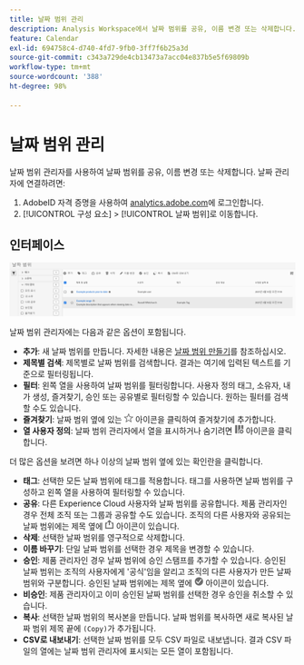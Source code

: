 ```yaml
---
title: 날짜 범위 관리
description: Analysis Workspace에서 날짜 범위를 공유, 이름 변경 또는 삭제합니다.
feature: Calendar
exl-id: 694758c4-d740-4fd7-9fb0-3ff7f6b25a3d
source-git-commit: c343a729de4cb13473a7acc04e837b5e5f69809b
workflow-type: tm+mt
source-wordcount: '388'
ht-degree: 98%

---
```


# 날짜 범위 관리

날짜 범위 관리자를 사용하여 날짜 범위를 공유, 이름 변경 또는 삭제합니다. 날짜 관리자에 연결하려면:

1. AdobeID 자격 증명을 사용하여 [analytics.adobe.com](https://analytics.adobe.com)에 로그인합니다.
1. [!UICONTROL 구성 요소] > [!UICONTROL 날짜 범위]로 이동합니다.

## 인터페이스

![예제 범위가 강조 표시된 날짜 범위.](../assets/date-range-ui.png)

날짜 범위 관리자에는 다음과 같은 옵션이 포함됩니다.

* **추가**: 새 날짜 범위를 만듭니다. 자세한 내용은 [날짜 범위 만들기](create.md)를 참조하십시오.
* **제목별 검색**: 제목별로 날짜 범위를 검색합니다. 결과는 여기에 입력된 텍스트를 기준으로 필터링됩니다.
* **필터**: 왼쪽 열을 사용하여 날짜 범위를 필터링합니다. 사용자 정의 태그, 소유자, 내가 생성, 즐겨찾기, 승인 또는 공유별로 필터링할 수 있습니다. 원하는 필터를 검색할 수도 있습니다.
* **즐겨찾기**: 날짜 범위 옆에 있는 ![별](../assets/star.png) 아이콘을 클릭하여 즐겨찾기에 추가합니다.
* **열 사용자 정의**: 날짜 범위 관리자에서 열을 표시하거나 숨기려면 ![열](../assets/columns.png) 아이콘을 클릭합니다.

더 많은 옵션을 보려면 하나 이상의 날짜 범위 옆에 있는 확인란을 클릭합니다.

* **태그**: 선택한 모든 날짜 범위에 태그를 적용합니다. 태그를 사용하면 날짜 범위를 구성하고 왼쪽 열을 사용하여 필터링할 수 있습니다.
* **공유**: 다른 Experience Cloud 사용자와 날짜 범위를 공유합니다. 제품 관리자인 경우 전체 조직 또는 그룹과 공유할 수도 있습니다. 조직의 다른 사용자와 공유되는 날짜 범위에는 제목 옆에 ![공유](../assets/shared.png) 아이콘이 있습니다.
* **삭제**: 선택한 날짜 범위를 영구적으로 삭제합니다.
* **이름 바꾸기**: 단일 날짜 범위를 선택한 경우 제목을 변경할 수 있습니다.
* **승인**: 제품 관리자인 경우 날짜 범위에 승인 스탬프를 추가할 수 있습니다. 승인된 날짜 범위는 조직의 사용자에게 &#39;공식&#39;임을 알리고 조직의 다른 사용자가 만든 날짜 범위와 구분합니다. 승인된 날짜 범위에는 제목 옆에 ![승인](../assets/approved.png) 아이콘이 있습니다.
* **비승인**: 제품 관리자이고 이미 승인된 날짜 범위를 선택한 경우 승인을 취소할 수 있습니다.
* **복사**: 선택한 날짜 범위의 복사본을 만듭니다. 날짜 범위를 복사하면 새로 복사된 날짜 범위 제목 끝에 `(Copy)`가 추가됩니다.
* **CSV로 내보내기**: 선택한 날짜 범위를 모두 CSV 파일로 내보냅니다. 결과 CSV 파일의 열에는 날짜 범위 관리자에 표시되는 모든 열이 포함됩니다.
